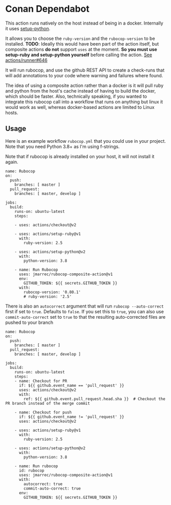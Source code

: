 # Conan Dependabot

This action runs natively on the host instead of being in a docker. Internally it uses [setup-python](https://github.com/actions/setup-python). 

It allows you to choose the `ruby-version` and the `rubocop-version` to be installed. **TODO**: Ideally this would have been part of the action itself, but composite actions **do not** support `uses` at the moment. **So you must use setup-ruby and setup-python yourself** before calling the action. [See actions/runner#646](https://github.com/actions/runner/issues/646)

It will run rubocop, and use the github REST API to create a check-runs that will add annotations to your code where warning and failures where found.

The idea of using a composite action rather than a docker is it will pull ruby and python from the host's cache instead of having to build the docker, which should be faster.
Also, technically speaking, if you wanted to integrate this rubocop call into a workflow that runs on anything but linux it would work as well, whereas docker-based actions are limited
to Linux hosts.

## Usage

Here is an example workflow `rubocop.yml` that you could use in your project. Note that you need Python 3.8+ as I'm using f-strings.

Note that if rubocop is already installed on your host, it will not install it again.

```
name: Rubocop
on:
  push:
    branches: [ master ]
  pull_request:
    branches: [ master, develop ]

jobs:
  build:
    runs-on: ubuntu-latest
    steps:

    - uses: actions/checkout@v2

    - uses: actions/setup-ruby@v1
      with:
        ruby-version: 2.5

    - uses: actions/setup-python@v2
      with:
        python-version: 3.8

    - name: Run Rubocop
      uses: jmarrec/rubocop-composite-action@v1
      env:
        GITHUB_TOKEN: ${{ secrets.GITHUB_TOKEN }}
      with:
        rubocop-version: '0.80.1'
        # ruby-version: '2.5'
```

There is also an `autocorrect` argument that will run `rubocop --auto-correct` first if set to `true`. Defaults to `false`.
If you set this to `true`, you can also use `commit-auto-correct` set to `true` to that the resulting auto-corrected files are pushed to your branch

```
name: Rubocop
on:
  push:
    branches: [ master ]
  pull_request:
    branches: [ master, develop ]

jobs:
  build:
    runs-on: ubuntu-latest
    steps:
    - name: Checkout for PR
      if: ${{ github.event_name == 'pull_request' }}
      uses: actions/checkout@v2
      with:
        ref: ${{ github.event.pull_request.head.sha }}  # Checkout the PR branch instead of the merge commit

    - name: Checkout for push
      if: ${{ github.event_name != 'pull_request' }}
      uses: actions/checkout@v2

    - uses: actions/setup-ruby@v1
      with:
        ruby-version: 2.5

    - uses: actions/setup-python@v2
      with:
        python-version: 3.8

    - name: Run rubocop
      id: rubocop
      uses: jmarrec/rubocop-composite-action@v1
      with:
        autocorrect: true
        commit-auto-correct: true
      env:
        GITHUB_TOKEN: ${{ secrets.GITHUB_TOKEN }}
```
